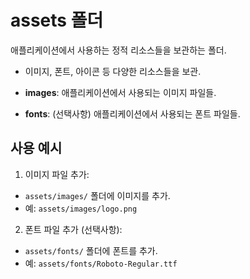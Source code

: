 # assets 폴더

애플리케이션에서 사용하는 정적 리소스들을 보관하는 폴더.
- 이미지, 폰트, 아이콘 등 다양한 리소스들을 보관.

- **images**: 애플리케이션에서 사용되는 이미지 파일들.
- **fonts**: (선택사항) 애플리케이션에서 사용되는 폰트 파일들.

## 사용 예시

1. 이미지 파일 추가:
- `assets/images/` 폴더에 이미지를 추가.
- 예: `assets/images/logo.png`

2. 폰트 파일 추가 (선택사항):
- `assets/fonts/` 폴더에 폰트를 추가.
- 예: `assets/fonts/Roboto-Regular.ttf`

